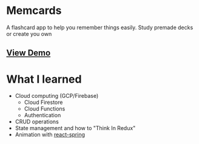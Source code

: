 # Memcards

A flashcard app to help you remember things easily. Study premade decks or create you own

## [View Demo](https://memcards.netlify.com/)

# What I learned

- Cloud computing (GCP/Firebase)
  - Cloud Firestore
  - Cloud Functions
  - Authentication
- CRUD operations
- State management and how to "Think In Redux"
- Animation with [react-spring](https://www.react-spring.io/)
